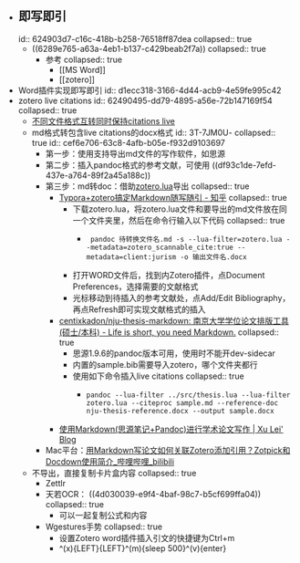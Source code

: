 - ## 即写即引
  id:: 624903d7-c16c-418b-b258-76518ff87dea
  collapsed:: true
	- ((6289e765-a63a-4eb1-b137-c429beab2f7a))
	  collapsed:: true
		- 参考
		  collapsed:: true
			- [[MS Word]]
			- [[zotero]]
- Word插件实现即写即引
  id:: d1ecc318-3166-4d44-acb9-4e59fe995c42
- zotero live citations
  id:: 62490495-dd79-4895-a56e-72b147169f54
  collapsed:: true
	- [不同文件格式互转同时保持citations live](https://www.zotero.org/support/kb/moving_documents_between_word_processors)
	- md格式转包含live citations的docx格式
	  id:: 3T-7JM0U-
	  collapsed:: true
	  id:: cef6e706-63c8-4afb-b05e-f932d9103697
		- 第一步：使用支持导出md文件的写作软件，如思源
		- 第二步：插入pandoc格式的参考文献，可使用 ((df93c1de-7efd-437e-a764-89f2a45a188c))
		- 第三步：md转doc：借助[zotero.lua](https://retorque.re/zotero-better-bibtex/exporting/pandoc/)导出
		  collapsed:: true
			- [Typora+zotero搞定Markdown随写随引 - 知乎](https://zhuanlan.zhihu.com/p/163196155)
			  collapsed:: true
				- 下载zotero.lua，将zotero.lua文件和要导出的md文件放在同一个文件夹里，然后在命令行输入以下代码
				  collapsed:: true
					- ``` Command Prompt
					   pandoc 待转换文件名.md -s --lua-filter=zotero.lua --metadata=zotero_scannable_cite:true --metadata=client:jurism -o 输出文件名.docx 
					  
					  ```
				- 打开WORD文件后，找到内Zotero插件，点Document Preferences，选择需要的文献格式
				- 光标移动到待插入的参考文献处，点Add/Edit Bibliography，再点Refresh即可实现文献格式的插入
			- [centixkadon/nju-thesis-markdown: 南京大学学位论文排版工具(硕士/本科) - Life is short, you need Markdown.](https://github.com/centixkadon/nju-thesis-markdown)
			  collapsed:: true
				- 思源1.9.6的pandoc版本可用，使用时不能开dev-sidecar
				- 内置的sample.bib需要导入zotero，哪个文件夹都行
				- 使用如下命令插入live citations
				  collapsed:: true
					- ```command line
					  pandoc --lua-filter ../src/thesis.lua --lua-filter zotero.lua --citeproc sample.md --reference-doc nju-thesis-reference.docx --output sample.docx
					  
					  ```
			- [使用Markdown(思源笔记+Pandoc)进行学术论文写作 | Xu Lei' Blog](https://xulei.vercel.app/%E4%BD%BF%E7%94%A8Markdown%E6%80%9D%E6%BA%90%E7%AC%94%E8%AE%B0%E4%B8%8EPandoc%E8%BF%9B%E8%A1%8C%E5%AD%A6%E6%9C%AF%E8%AE%BA%E6%96%87%E5%86%99%E4%BD%9C/#more)
		- Mac平台：[用Markdown写论文如何关联Zotero添加引用？Zotpick和Docdown使用简介_哔哩哔哩_bilibili](https://www.bilibili.com/video/av413261904/)
	- 不导出，直接复制卡片盒内容
	  collapsed:: true
		- Zettlr
		- 天若OCR： ((4d030039-e9f4-4baf-98c7-b5cf699ffa04))
		  collapsed:: true
			- 可以一起复制公式和内容
		- Wgestures手势
		  collapsed:: true
			- 设置Zotero word插件插入引文的快捷键为Ctrl+m
			- ^(x){LEFT}{LEFT}^(m){sleep 500}^(v){enter}